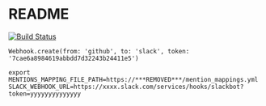 # README

[![Build Status](https://travis-ci.org/ppworks/mentions.svg?branch=master)](https://travis-ci.org/ppworks/mentions)

```
Webhook.create(from: 'github', to: 'slack', token: '7cae6a8984619abbdd7d32243b24411e5')
```

```
export MENTIONS_MAPPING_FILE_PATH=https://***REMOVED***/mention_mappings.yml
SLACK_WEBHOOK_URL=https://xxxx.slack.com/services/hooks/slackbot?token=yyyyyyyyyyyyyy
```
